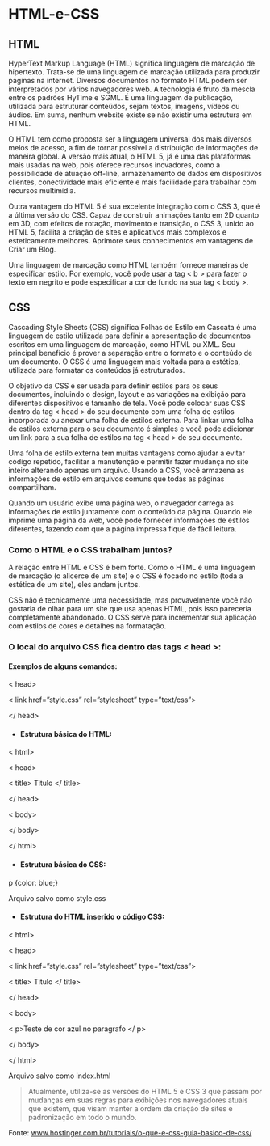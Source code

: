 #  HTML-e-CSS

##  HTML 

 HyperText Markup Language (HTML) significa linguagem de marcação de hipertexto. Trata-se de uma linguagem de marcação utilizada para produzir páginas na internet. Diversos documentos no formato HTML podem ser interpretados por vários navegadores web. A tecnologia é fruto da mescla entre os padrões HyTime e SGML. É uma linguagem de publicação, utilizada para estruturar conteúdos, sejam textos, imagens, vídeos ou áudios. Em suma, nenhum website existe se não existir uma estrutura em HTML.

 O HTML tem como proposta ser a linguagem universal dos mais diversos meios de acesso, a fim de tornar possível a distribuição de informações de maneira global. A versão mais atual, o HTML 5, já é uma das plataformas mais usadas na web, pois oferece recursos inovadores, como a possibilidade de atuação off-line, armazenamento de dados em dispositivos clientes, conectividade mais eficiente e mais facilidade para trabalhar com recursos multimídia.

Outra vantagem do HTML 5 é sua excelente integração com o CSS 3, que é a última versão do CSS. Capaz de construir animações tanto em 2D quanto em 3D, com efeitos de rotação, movimento e transição, o CSS 3, unido ao HTML 5, facilita a criação de sites e aplicativos mais complexos e esteticamente melhores. Aprimore seus conhecimentos em vantagens de Criar um Blog.

Uma linguagem de marcação como HTML também fornece maneiras de especificar estilo. Por exemplo, você pode usar a tag  < b >  para fazer o texto em negrito e pode especificar a cor de fundo na sua tag < body >. 

## CSS

Cascading Style Sheets (CSS) significa Folhas de Estilo em Cascata é uma linguagem de estilo utilizada para definir a apresentação de documentos escritos em uma linguagem de marcação, como HTML ou XML. Seu principal benefício é prover a separação entre o formato e o conteúdo de um documento. O CSS é uma linguagem mais voltada para a estética, utilizada para formatar os conteúdos já estruturados. 

O objetivo da CSS é ser usada para definir estilos para os seus documentos, incluindo o design, layout e as variações na exibição para diferentes dispositivos e tamanho de tela. Você pode colocar suas CSS dentro da tag < head > do seu documento com uma folha de estilos incorporada ou anexar uma folha de estilos externa. Para linkar uma folha de estilos externa para o seu documento é simples e você pode adicionar um link para a sua folha de estilos na tag < head > de seu documento.

Uma folha de estilo externa tem muitas vantagens como ajudar a evitar código repetido, facilitar a manutenção e permitir fazer mudança no site inteiro alterando apenas um arquivo. Usando a CSS, você armazena as informações de estilo em arquivos comuns que todas as páginas compartilham. 

Quando um usuário exibe uma página web, o navegador carrega as informações de estilo juntamente com o conteúdo da página. Quando ele imprime uma página da web, você pode fornecer informações de estilos diferentes, fazendo com que a página impressa fique de fácil leitura. 

### Como o HTML e o CSS trabalham juntos? 

A relação entre HTML e CSS é bem forte. Como o HTML é uma linguagem de marcação (o alicerce de um site) e o CSS é focado no estilo (toda a estética de um site), eles andam juntos.

CSS não é tecnicamente uma necessidade, mas provavelmente você não gostaria de olhar para um site que usa apenas HTML, pois isso pareceria completamente abandonado. O CSS serve para incrementar sua aplicação com estilos de cores e detalhes na formatação.

### O local do arquivo CSS fica dentro das tags < head >:

#### Exemplos de alguns comandos: 
< head>

< link href=”style.css” rel=”stylesheet” type=”text/css”>

</ head>

* #### Estrutura básica do HTML: 

< html>

< head>

< title> Titulo </ title>

</ head>

< body>

</ body>

</ html>

* #### Estrutura básica do CSS:

p {color: blue;}

Arquivo salvo como style.css

* #### Estrutura do HTML inserido o código CSS:

< html>

< head>

< link href=”style.css” rel=”stylesheet” type=”text/css”>

< title> Titulo </ title>

</ head>

< body>

< p>Teste de cor azul no paragrafo </ p>

</ body>

</ html>

Arquivo salvo como index.html

> Atualmente, utiliza-se as versões do HTML 5 e CSS 3 que passam por mudanças em suas regras para exibições nos navegadores atuais que existem, que visam manter a ordem da criação de sites e padronização em todo o mundo. 

Fonte: www.hostinger.com.br/tutoriais/o-que-e-css-guia-basico-de-css/